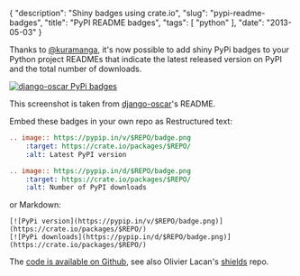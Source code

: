 {
    "description": "Shiny badges using crate.io",
    "slug": "pypi-readme-badges",
    "title": "PyPI README badges",
    "tags": [
        "python"
    ],
    "date": "2013-05-03"
}

Thanks to [@kuramanga](https://twitter.com/kuramanga), it's now possible
to add shiny PyPi badges to your Python project READMEs that indicate
the latest released version on PyPI and the total number of downloads.

[![django-oscar PyPi badges](/images/screenshots/oscar-pypi-badges.png)](https://github.com/tangentlabs/django-oscar)

This screenshot is taken from
[django-oscar](https://github.com/tangentlabs/django-oscar)'s README.

Embed these badges in your own repo as Restructured text:

``` rst
.. image:: https://pypip.in/v/$REPO/badge.png
    :target: https://crate.io/packages/$REPO/
    :alt: Latest PyPI version

.. image:: https://pypip.in/d/$REPO/badge.png
    :target: https://crate.io/packages/$REPO/
    :alt: Number of PyPI downloads
```

or Markdown:

```
[![PyPi version](https://pypip.in/v/$REPO/badge.png)](https://crate.io/packages/$REPO/)
[![PyPi downloads](https://pypip.in/d/$REPO/badge.png)](https://crate.io/packages/$REPO/)
```

The [code is available on Github](https://github.com/kura/pypipins), see
also Olivier Lacan's [shields](https://github.com/olivierlacan/shields)
repo.
